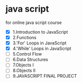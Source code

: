 # java script
for online java script course
- [x] 1.Introduction to JavaScript
- [x] 2.Functions
- [x] 3.'For' Loops in JavaScript
- [x] 4.'While' Loops in JavaScript
- [ ] 5.Control Flow
- [ ] 6.Data Structures
- [ ] 7.Objects I
- [ ] 8.Objects II
- [ ] 9.JAVASCRIPT FINAL PROJECT
